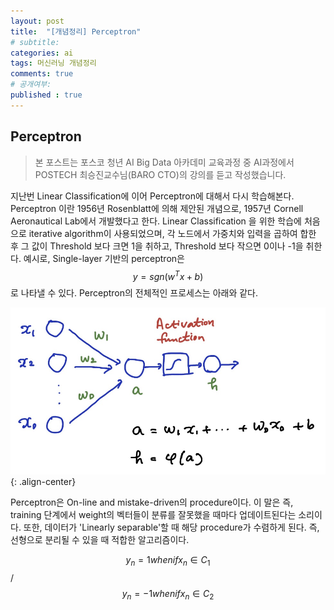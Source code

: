```yaml
---
layout: post
title:  "[개념정리] Perceptron"
# subtitle: 
categories: ai
tags: 머신러닝 개념정리
comments: true
# 공개여부:
published : true
---
```


## Perceptron
> 본 포스트는 포스코 청년 AI Big Data 아카데미 교육과정 중 AI과정에서 POSTECH 최승진교수님(BARO CTO)의 강의를 듣고 작성했습니다.

지난번 Linear Classification에 이어 Perceptron에 대해서 다시 학습해본다. Perceptron 이란 1956년 Rosenblatt에 의해 제안된 개념으로, 1957년 Cornell Aeronautical Lab에서 개발했다고 한다. Linear Classification 을 위한 학습에 처음으로 iterative algorithm이 사용되었으며, 각 노드에서 가중치와 입력을 곱하여 합한 후 그 값이 Threshold 보다 크면 1을 취하고, Threshold 보다 작으면 0이나 -1을 취한다. 예시로, Single-layer 기반의 perceptron은 $$y = sgn(w^T x + b)$$로 나타낼 수 있다. Perceptron의 전체적인 프로세스는 아래와 같다.

![](/assets/img/20200607/1.jpg){: .align-center}  

Perceptron은 On-line and mistake-driven의 procedure이다. 이 말은 즉, training 단계에서 weight의 벡터들이 분류를 잘못했을 때마다 업데이트된다는 소리이다. 또한, 데이터가 'Linearly separable'할 때 해당 procedure가 수렴하게 된다. 즉, 선형으로 분리될 수 있을 때 적합한 알고리즘이다.  

$$y_{n} = 1  when  if  x_{n} \in C_{1}$$ / $$y_{n} = -1  when  if  x_{n} \in C_{2}$$